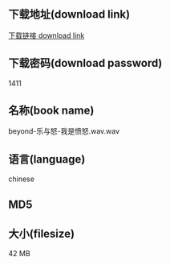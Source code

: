 ## 下载地址(download link)
[下载链接 download link](https://voluble-croquembouche-d321dc.netlify.app/?s=beyond-%E4%B9%90%E4%B8%8E%E6%80%92-%E6%88%91%E6%98%AF%E6%84%A4%E6%80%92.wav)

## 下载密码(download password)
1411

## 名称(book name)
beyond-乐与怒-我是愤怒.wav.wav

## 语言(language)
chinese

## MD5


## 大小(filesize)
42 MB
